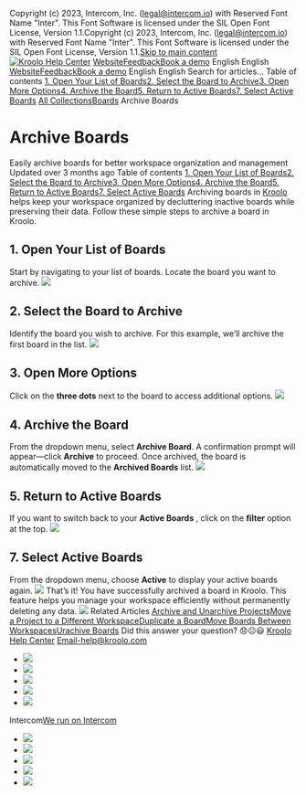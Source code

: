 Copyright (c) 2023, Intercom, Inc. (legal@intercom.io) with Reserved Font Name "Inter". This Font Software is licensed under the SIL Open Font License, Version 1.1.Copyright (c) 2023, Intercom, Inc. (legal@intercom.io) with Reserved Font Name "Inter". This Font Software is licensed under the SIL Open Font License, Version 1.1.[Skip to main content](https://help.kroolo.com/en/articles/10584173-archive-boards#main-content)
[![Kroolo Help Center](https://downloads.intercomcdn.com/i/o/h4qkzypg/611116/ee699fbf23fef0f6d8d4f666d84c/37cdcedd14003d8fdcfdeda0a05c09cb)](https://help.kroolo.com/en/)
[Website](https://kroolo.com/)[Feedback](https://kroolo.featurebase.app/)[Book a demo](https://kroolo.com/book-demo)
English
English
[Website](https://kroolo.com/)[Feedback](https://kroolo.featurebase.app/)[Book a demo](https://kroolo.com/book-demo)
English
English
Search for articles...
Table of contents
[1. Open Your List of Boards](https://help.kroolo.com/en/articles/10584173-archive-boards#h_6e90748330)[2. Select the Board to Archive](https://help.kroolo.com/en/articles/10584173-archive-boards#h_2f40b4d222)[3. Open More Options](https://help.kroolo.com/en/articles/10584173-archive-boards#h_11ea49b562)[4. Archive the Board](https://help.kroolo.com/en/articles/10584173-archive-boards#h_0b82375cbd)[5. Return to Active Boards](https://help.kroolo.com/en/articles/10584173-archive-boards#h_288425b161)[7. Select Active Boards](https://help.kroolo.com/en/articles/10584173-archive-boards#h_821bf86529)
[All Collections](https://help.kroolo.com/en/)[Boards](https://help.kroolo.com/en/collections/11679458-boards)
Archive Boards
# Archive Boards
Easily archive boards for better workspace organization and management
Updated over 3 months ago
Table of contents
[1. Open Your List of Boards](https://help.kroolo.com/en/articles/10584173-archive-boards#h_6e90748330)[2. Select the Board to Archive](https://help.kroolo.com/en/articles/10584173-archive-boards#h_2f40b4d222)[3. Open More Options](https://help.kroolo.com/en/articles/10584173-archive-boards#h_11ea49b562)[4. Archive the Board](https://help.kroolo.com/en/articles/10584173-archive-boards#h_0b82375cbd)[5. Return to Active Boards](https://help.kroolo.com/en/articles/10584173-archive-boards#h_288425b161)[7. Select Active Boards](https://help.kroolo.com/en/articles/10584173-archive-boards#h_821bf86529)
Archiving boards in [Kroolo](https://kroolo.com/) helps keep your workspace organized by decluttering inactive boards while preserving their data. Follow these simple steps to archive a board in Kroolo.
## **1. Open Your List of Boards**
Start by navigating to your list of boards. Locate the board you want to archive.
[![](https://downloads.intercomcdn.com/i/o/h4qkzypg/1386638849/91120571b3cad7749052bc0bbb49/55684c74-f258-484f-af8a-834054e5c99d.png?expires=1747842300&signature=2764e93181f13235eaf8bc832f714361a5e4d3799755cc6634a1efcdf8cf61df&req=dSMvEM99lYlbUPMW1HO4zUUoWgTdgbEbQnKsO60qPS%2BsEiVOSwsSJyh%2BR%2BaL%0AIcvjBaQQyEz91is7X20%3D%0A)](https://downloads.intercomcdn.com/i/o/h4qkzypg/1386638849/91120571b3cad7749052bc0bbb49/55684c74-f258-484f-af8a-834054e5c99d.png?expires=1747842300&signature=2764e93181f13235eaf8bc832f714361a5e4d3799755cc6634a1efcdf8cf61df&req=dSMvEM99lYlbUPMW1HO4zUUoWgTdgbEbQnKsO60qPS%2BsEiVOSwsSJyh%2BR%2BaL%0AIcvjBaQQyEz91is7X20%3D%0A)
## **2. Select the Board to Archive**
Identify the board you wish to archive. For this example, we’ll archive the first board in the list.
[![](https://downloads.intercomcdn.com/i/o/h4qkzypg/1386638848/f57d5aafed0e09177f01ad995c79/6824a25d-b016-4214-a072-81fa57a65695.png?expires=1747842300&signature=2f7071f7f1e0f95f0e47a3f7d4b3d9f74bb1043fd974dd20fe9a3a72300ff572&req=dSMvEM99lYlbUfMW1HO4zcnDGvAKeK%2BGCDzPZfORmPliWr2k7zX0QkgAVD8Y%0A030xVH8Xn48ndvh8F98%3D%0A)](https://downloads.intercomcdn.com/i/o/h4qkzypg/1386638848/f57d5aafed0e09177f01ad995c79/6824a25d-b016-4214-a072-81fa57a65695.png?expires=1747842300&signature=2f7071f7f1e0f95f0e47a3f7d4b3d9f74bb1043fd974dd20fe9a3a72300ff572&req=dSMvEM99lYlbUfMW1HO4zcnDGvAKeK%2BGCDzPZfORmPliWr2k7zX0QkgAVD8Y%0A030xVH8Xn48ndvh8F98%3D%0A)
## **3. Open More Options**
Click on the **three dots** next to the board to access additional options.
[![](https://downloads.intercomcdn.com/i/o/h4qkzypg/1386638854/3e8e241698790641db73d1444614/a6b20360-f265-49b8-ac1b-19021cfceae1.png?expires=1747842300&signature=f4421f96316ca7083fbeffda66dd6ef3d872551dc6e6b8d520ed449867758d6d&req=dSMvEM99lYlaXfMW1HO4zbuFG%2BNll5qbqZ7lztbengiSGQ0T86pFsZZUQRME%0A2O3pr1cqGRFvv3yY28Q%3D%0A)](https://downloads.intercomcdn.com/i/o/h4qkzypg/1386638854/3e8e241698790641db73d1444614/a6b20360-f265-49b8-ac1b-19021cfceae1.png?expires=1747842300&signature=f4421f96316ca7083fbeffda66dd6ef3d872551dc6e6b8d520ed449867758d6d&req=dSMvEM99lYlaXfMW1HO4zbuFG%2BNll5qbqZ7lztbengiSGQ0T86pFsZZUQRME%0A2O3pr1cqGRFvv3yY28Q%3D%0A)
## **4. Archive the Board**
From the dropdown menu, select **Archive Board**. A confirmation prompt will appear—click **Archive** to proceed.
Once archived, the board is automatically moved to the **Archived Boards** list.
[![](https://downloads.intercomcdn.com/i/o/h4qkzypg/1386638852/f977e0e3f779afb425dc18f103b3/18447b0b-75e0-4f20-bf3e-7693623cb1cb.png?expires=1747842300&signature=8925d45e825aa2d05b445b13d3658ddbe10225d2e84d997a57a478eff2ef9eab&req=dSMvEM99lYlaW%2FMW1HO4zb6BkggyNXIshhkHt7vamgGbQAXxEjt6FPmMJd5Y%0AG8o1I8JRD8aGfbQAZ0o%3D%0A)](https://downloads.intercomcdn.com/i/o/h4qkzypg/1386638852/f977e0e3f779afb425dc18f103b3/18447b0b-75e0-4f20-bf3e-7693623cb1cb.png?expires=1747842300&signature=8925d45e825aa2d05b445b13d3658ddbe10225d2e84d997a57a478eff2ef9eab&req=dSMvEM99lYlaW%2FMW1HO4zb6BkggyNXIshhkHt7vamgGbQAXxEjt6FPmMJd5Y%0AG8o1I8JRD8aGfbQAZ0o%3D%0A)
## **5. Return to Active Boards**
If you want to switch back to your **Active Boards** , click on the **filter** option at the top.
[![](https://downloads.intercomcdn.com/i/o/h4qkzypg/1386638856/a53c9ce87a927920453719d4682f/c0dbc3a0-674c-4b47-b6e2-331a2e5342f9.gif?expires=1747842300&signature=df809a94dcebe18df025fab967dc4266fdb341fd6650db3f2fada3d2983819dd&req=dSMvEM99lYlaX%2FMW1HO4zY8KOG%2BW09m36WLfXNEMzuJWHcjNihcW0ZpZ2e35%0AsjSk%2Fp0LnPVpoueotjo%3D%0A)](https://downloads.intercomcdn.com/i/o/h4qkzypg/1386638856/a53c9ce87a927920453719d4682f/c0dbc3a0-674c-4b47-b6e2-331a2e5342f9.gif?expires=1747842300&signature=df809a94dcebe18df025fab967dc4266fdb341fd6650db3f2fada3d2983819dd&req=dSMvEM99lYlaX%2FMW1HO4zY8KOG%2BW09m36WLfXNEMzuJWHcjNihcW0ZpZ2e35%0AsjSk%2Fp0LnPVpoueotjo%3D%0A)
## **7. Select Active Boards**
From the dropdown menu, choose **Active** to display your active boards again.
[![](https://downloads.intercomcdn.com/i/o/h4qkzypg/1386638853/3c2d722452e592cff631f1d82d9d/1549a57f-37f5-43b4-974f-ab840deceb44.png?expires=1747842300&signature=a9e02e7584073bcab6dd130ee778c1b71faa4c661a9741e22220c9b6814a232d&req=dSMvEM99lYlaWvMW1HO4zStGnR2AijwMX0hdlOX1faKkTtsQTdyEYU%2BMc2Z1%0AA6GshbrnHOGSAEDagjI%3D%0A)](https://downloads.intercomcdn.com/i/o/h4qkzypg/1386638853/3c2d722452e592cff631f1d82d9d/1549a57f-37f5-43b4-974f-ab840deceb44.png?expires=1747842300&signature=a9e02e7584073bcab6dd130ee778c1b71faa4c661a9741e22220c9b6814a232d&req=dSMvEM99lYlaWvMW1HO4zStGnR2AijwMX0hdlOX1faKkTtsQTdyEYU%2BMc2Z1%0AA6GshbrnHOGSAEDagjI%3D%0A)
That’s it! You have successfully archived a board in Kroolo. 
This feature helps you manage your workspace efficiently without permanently deleting any data.
[![](https://downloads.intercomcdn.com/i/o/h4qkzypg/1386648150/49368a119a6274c3d2afb54a49e8/cta+2.png?expires=1747842300&signature=9fc1a948153aabef1db3ab200db8e0bbea2dbbe12d577b599c9bf999778f1e91&req=dSMvEM96lYBaWfMW1HO4zQWE1irlAxgdhtiwG1QJcB2ocELNpKjshKEcw%2BqX%0AV17v7ujP5FWtPpzYNog%3D%0A)](https://app.kroolo.com/signup)
Related Articles
[Archive and Unarchive Projects](https://help.kroolo.com/en/articles/9805718-archive-and-unarchive-projects)[Move a Project to a Different Workspace](https://help.kroolo.com/en/articles/9812832-move-a-project-to-a-different-workspace)[Duplicate a Board](https://help.kroolo.com/en/articles/10568523-duplicate-a-board)[Move Boards Between Workspaces](https://help.kroolo.com/en/articles/10568526-move-boards-between-workspaces)[Urachive Boards](https://help.kroolo.com/en/articles/10584211-urachive-boards)
Did this answer your question?
😞😐😃
[Kroolo Help Center](https://help.kroolo.com/en/)
Email-help@kroolo.com
  * [![](https://intercom.help/kroolo/assets/svg/icon:social-facebook/FFFFFF)](https://www.facebook.com/profile.php?id=61553808299270)
  * [![](https://intercom.help/kroolo/assets/svg/icon:social-linkedin/FFFFFF)](https://www.linkedin.com/company/getkroolo)
  * [![](https://intercom.help/kroolo/assets/svg/icon:social-instagram/FFFFFF)](https://www.instagram.com/getkroolo)
  * [![](https://intercom.help/kroolo/assets/svg/icon:social-youtube/FFFFFF)](https://www.youtube.com/@getkroolo/featured)
  * [![](https://intercom.help/kroolo/assets/svg/icon:social-twitter-x/FFFFFF)](https://www.twitter.com/getkroolo)


Intercom[We run on Intercom](https://www.intercom.com/intercom-link?company=Kroolo&solution=customer-support&utm_campaign=intercom-link&utm_content=We+run+on+Intercom&utm_medium=help-center&utm_referrer=https%3A%2F%2Fhelp.kroolo.com%2Fen%2Farticles%2F10584173-archive-boards&utm_source=desktop-web)
  * [![](https://intercom.help/kroolo/assets/svg/icon:social-facebook/FFFFFF)](https://www.facebook.com/profile.php?id=61553808299270)
  * [![](https://intercom.help/kroolo/assets/svg/icon:social-linkedin/FFFFFF)](https://www.linkedin.com/company/getkroolo)
  * [![](https://intercom.help/kroolo/assets/svg/icon:social-instagram/FFFFFF)](https://www.instagram.com/getkroolo)
  * [![](https://intercom.help/kroolo/assets/svg/icon:social-youtube/FFFFFF)](https://www.youtube.com/@getkroolo/featured)
  * [![](https://intercom.help/kroolo/assets/svg/icon:social-twitter-x/FFFFFF)](https://www.twitter.com/getkroolo)


